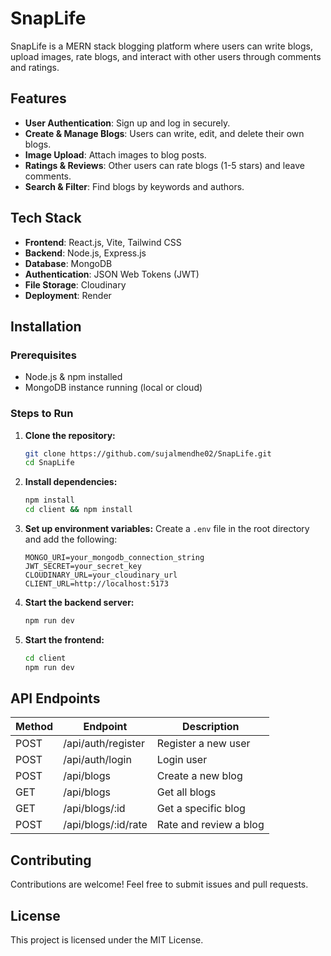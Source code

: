 # SnapLife

SnapLife is a MERN stack blogging platform where users can write blogs, upload images, rate blogs, and interact with other users through comments and ratings.

## Features

- **User Authentication**: Sign up and log in securely.
- **Create & Manage Blogs**: Users can write, edit, and delete their own blogs.
- **Image Upload**: Attach images to blog posts.
- **Ratings & Reviews**: Other users can rate blogs (1-5 stars) and leave comments.
- **Search & Filter**: Find blogs by keywords and authors.

## Tech Stack

- **Frontend**: React.js, Vite, Tailwind CSS
- **Backend**: Node.js, Express.js
- **Database**: MongoDB
- **Authentication**: JSON Web Tokens (JWT)
- **File Storage**: Cloudinary 
- **Deployment**: Render 

## Installation

### Prerequisites
- Node.js & npm installed
- MongoDB instance running (local or cloud)

### Steps to Run

1. **Clone the repository:**
   ```sh
   git clone https://github.com/sujalmendhe02/SnapLife.git
   cd SnapLife
   ```

2. **Install dependencies:**
   ```sh
   npm install
   cd client && npm install
   ```

3. **Set up environment variables:**
   Create a `.env` file in the root directory and add the following:
   ```env
   MONGO_URI=your_mongodb_connection_string
   JWT_SECRET=your_secret_key
   CLOUDINARY_URL=your_cloudinary_url
   CLIENT_URL=http://localhost:5173
   ```

4. **Start the backend server:**
   ```sh
   npm run dev
   ```

5. **Start the frontend:**
   ```sh
   cd client
   npm run dev
   ```

## API Endpoints

| Method | Endpoint            | Description                 |
|--------|---------------------|-----------------------------|
| POST   | /api/auth/register  | Register a new user        |
| POST   | /api/auth/login     | Login user                 |
| POST   | /api/blogs          | Create a new blog          |
| GET    | /api/blogs          | Get all blogs              |
| GET    | /api/blogs/:id      | Get a specific blog        |
| POST   | /api/blogs/:id/rate | Rate and review a blog     |

## Contributing

Contributions are welcome! Feel free to submit issues and pull requests.

## License

This project is licensed under the MIT License.
